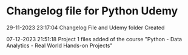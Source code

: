 # Changelog file for Python Udemy

29-11-2023 23:17:04 Changelog File and Udemy folder Created

07-12-2023 21:51:18 Project 1 files added of the course "Python - Data Analytics - Real World Hands-on Projects"